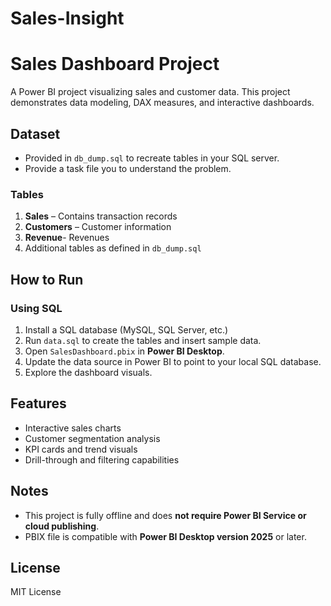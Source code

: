 # Sales-Insight
# Sales Dashboard Project

A Power BI project visualizing sales and customer data. This project demonstrates data modeling, DAX measures, and interactive dashboards.

## Dataset
- Provided in `db_dump.sql` to recreate tables in your SQL server.
- Provide a task file you to understand the problem.

### Tables
1. **Sales** – Contains transaction records
2. **Customers** – Customer information
3. **Revenue**- Revenues 
4. Additional tables as defined in `db_dump.sql`

## How to Run

### Using SQL
1. Install a SQL database (MySQL, SQL Server, etc.)
2. Run `data.sql` to create the tables and insert sample data.
3. Open `SalesDashboard.pbix` in **Power BI Desktop**.
4. Update the data source in Power BI to point to your local SQL database.
5. Explore the dashboard visuals.

## Features
- Interactive sales charts
- Customer segmentation analysis
- KPI cards and trend visuals
- Drill-through and filtering capabilities

## Notes
- This project is fully offline and does **not require Power BI Service or cloud publishing**.
- PBIX file is compatible with **Power BI Desktop version 2025** or later.

## License
MIT License


